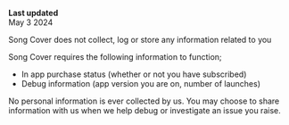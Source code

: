 **Last updated**  
May 3 2024

Song Cover does not collect, log or store any information related to you

Song Cover requires the following information to function;

- In app purchase status (whether or not you have subscribed)
- Debug information (app version you are on, number of launches)

No personal information is ever collected by us. You may choose to share information with us when we help debug or investigate an issue you raise.
